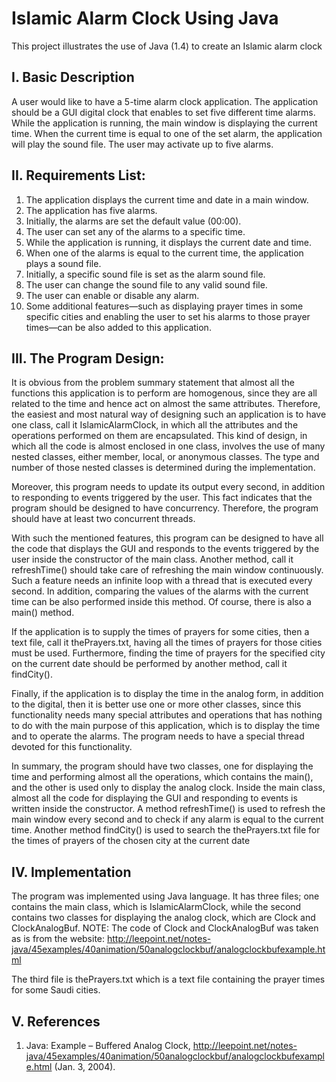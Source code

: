 # Islamic Alarm Clock Using Java
This project illustrates the use of Java (1.4) to create an Islamic alarm clock

## I. Basic Description
A user would like to have a 5-time alarm clock application. The application should be a GUI digital clock that enables to set five different time alarms. While the application is running, the main window is displaying the current time. When the current time is equal to one of the set alarm, the application will play the sound file. The user may activate up to five alarms.


## II. Requirements List:
1.	The application displays the current time and date in a main window.
2.	The application has five alarms.
3.	Initially, the alarms are set the default value (00:00).
4.	The user can set any of the alarms to a specific time.
5.	While the application is running, it displays the current date and time.
6.	When one of the alarms is equal to the current time, the application plays a sound file.
7.	Initially, a specific sound file is set as the alarm sound file.
8.	The user can change the sound file to any valid sound file.
9.	The user can enable or disable any alarm.
10.	Some additional features—such as displaying prayer times in some specific cities and enabling the user to set his alarms to those prayer times—can be also added to this application.
 
## III.	The Program Design:
It is obvious from the problem summary statement that almost all the functions this application is to perform are homogenous, since they are all related to the time and hence act on almost the same attributes. Therefore, the easiest and most natural way of designing such an application is to have one class, call it IslamicAlarmClock, in which all the attributes and the operations performed on them are encapsulated. This kind of design, in which all the code is almost enclosed in one class, involves the use of many nested classes, either member, local, or anonymous classes. The type and number of those nested classes is determined during the implementation.

Moreover, this program needs to update its output every second, in addition to responding to events triggered by the user. This fact indicates that the program should be designed to have concurrency. Therefore, the program should have at least two concurrent threads.

With such the mentioned features, this program can be designed to have all the code that displays the GUI and responds to the events triggered by the user inside the constructor of the main class. Another method, call it refreshTime() should take care of refreshing the main window continuously. Such a feature needs an infinite loop with a thread that is executed every second. In addition, comparing the values of the alarms with the current time can be also performed inside this method. Of course, there is also a main() method.

If the application is to supply the times of prayers for some cities, then a text file, call it thePrayers.txt, having all the times of prayers for those cities must be used. Furthermore, finding the time of prayers for the specified city on the current date should be performed by another method, call it findCity().

Finally, if the application is to display the time in the analog form, in addition to the digital, then it is better use one or more other classes, since this functionality needs many special attributes and operations that has nothing to do with the main purpose of this application, which is to display the time and to operate the alarms. The program needs to have a special thread devoted for this functionality.

In summary, the program should have two classes, one for displaying the time and performing almost all the operations, which contains the main(), and the other is used only to display the analog clock. Inside the main class, almost all the code for displaying the GUI and responding to events is written inside the constructor. A method refreshTime() is used to refresh the main window every second and to check if any alarm is equal to the current time. Another method findCity() is used to search the thePrayers.txt file for the times of prayers of the chosen city at the current date

## IV. Implementation
The program was implemented using Java language. It has three files; one contains the main class, which is IslamicAlarmClock, while the second contains two classes for displaying the analog clock, which are Clock and ClockAnalogBuf. NOTE: The code of Clock and ClockAnalogBuf was taken as is from the website:
http://leepoint.net/notes-java/45examples/40animation/50analogclockbuf/analogclockbufexample.html

The third file is thePrayers.txt which is a text file containing the prayer times for some Saudi cities.

## V.  References

1.	 Java: Example – Buffered Analog Clock, 
http://leepoint.net/notes-java/45examples/40animation/50analogclockbuf/analogclockbufexample.html
 (Jan. 3, 2004).
